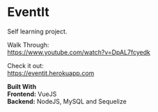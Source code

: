 # EventIt

Self learning project.  
  
Walk Through:  
https://www.youtube.com/watch?v=DpAL7fcyedk  
  
Check it out:  
https://eventit.herokuapp.com

**Built With**  
**Frontend:** VueJS  
**Backend:** NodeJS, MySQL and Sequelize  
